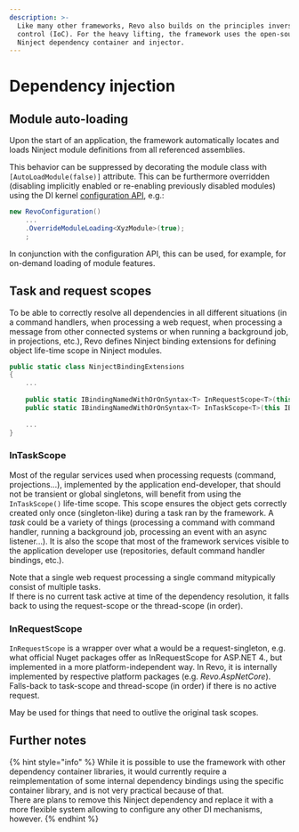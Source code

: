 ```yaml
---
description: >-
  Like many other frameworks, Revo also builds on the principles inversion of
  control (IoC). For the heavy lifting, the framework uses the open-source
  Ninject dependency container and injector.
---
```


# Dependency injection

## Module auto-loading

Upon the start of an application, the framework automatically locates and loads Ninject module definitions from all referenced assemblies.

This behavior can be suppressed by decorating the module class with `[AutoLoadModule(false)]` attribute. This can be furthermore overridden \(disabling implicitly enabled or re-enabling previously disabled modules\) using the DI kernel [configuration API](configuration.md), e.g.:

```csharp
new RevoConfiguration()
    ...
    .OverrideModuleLoading<XyzModule>(true);
    ;
```

In conjunction with the configuration API, this can be used, for example, for on-demand loading of module features.

## Task and request scopes

To be able to correctly resolve all dependencies in all different situations \(in a command handlers, when processing a web request, when processing a message from other connected systems or when running a background job, in projections, etc.\), Revo defines Ninject binding extensions for defining object life-time scope in Ninject modules.

```csharp
public static class NinjectBindingExtensions
{
    ...
    
    public static IBindingNamedWithOrOnSyntax<T> InRequestScope<T>(this IBindingInSyntax<T> syntax) { ... }
    public static IBindingNamedWithOrOnSyntax<T> InTaskScope<T>(this IBindingInSyntax<T> syntax) { ... }
    
    ...
}
```

### InTaskScope

Most of the regular services used when processing requests \(command, projections...\), implemented by the application end-developer, that should not be transient or global singletons, will benefit from using the `InTaskScope()` life-time scope. This scope ensures the object gets correctly created only once \(singleton-like\) during a task ran by the framework. A _task_ could be a variety of things \(processing a command with command handler, running a background job, processing an event with an async listener...\). It is also the scope that most of the framework services visible to the application developer use \(repositories, default command handler bindings, etc.\).

Note that a single web request processing a single command mitypically consist of multiple tasks.  
If there is no current task active at time of the dependency resolution, it falls back to using the request-scope or the thread-scope \(in order\).

### InRequestScope

`InRequestScope` is a wrapper over what a would be a request-singleton, e.g. what official Nuget packages offer as InRequestScope for ASP.NET 4., but implemented in a more platform-independent way. In Revo, it is internally implemented by respective platform packages \(e.g. _Revo.AspNetCore_\). Falls-back to task-scope and thread-scope \(in order\) if there is no active request.

May be used for things that need to outlive the original task scopes.

## Further notes

{% hint style="info" %}
While it is possible to use the framework with other dependency container libraries, it would currently require a reimplementation of some internal dependency bindings using the specific container library, and is not very practical because of that.  
There are plans to remove this Ninject dependency and replace it with a more flexible system allowing to configure any other DI mechanisms, however.
{% endhint %}

